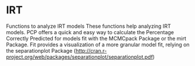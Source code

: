 # IRT
Functions to analyze IRT models
These functions help analyzing IRT models. 
PCP offers a quick and easy way to calculate the Percentage Correctly Predicted for models fit with the MCMCpack Package or the mirt Package. 
Fit provides a visualization of a more granular model fit, relying on the separationplot Package 
(http://cran.r-project.org/web/packages/separationplot/separationplot.pdf)

